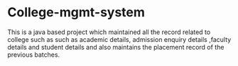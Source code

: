 # College-mgmt-system
This is a java based project which maintained all the record related to college such as such as academic details, admission enquiry details ,faculty details and student details and  also maintains the placement record of the previous batches.
